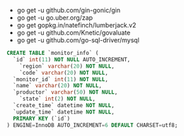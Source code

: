 

+ go get -u github.com/gin-gonic/gin
+ go get -u go.uber.org/zap
+ go get gopkg.in/natefinch/lumberjack.v2
+ go get -u github.com/Knetic/govaluate
+ go get -u github.com/go-sql-driver/mysql


~~~sql
CREATE TABLE `monitor_info` (
  `id` int(11) NOT NULL AUTO_INCREMENT,
	`region` varchar(20) NOT NULL,
	`code` varchar(20) NOT NULL,
  `monitor_id` int(11) NOT NULL,
  `name` varchar(20) NOT NULL,
  `productor` varchar(50) NOT NULL,
	`state` int(2) NOT NULL,
  `create_time` datetime NOT NULL,
  `update_time` datetime NOT NULL,
  PRIMARY KEY (`id`)
) ENGINE=InnoDB AUTO_INCREMENT=6 DEFAULT CHARSET=utf8;

~~~